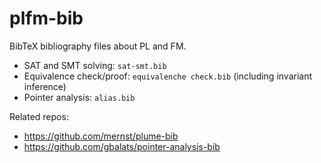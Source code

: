 # plfm-bib
BibTeX bibliography files about PL and FM.

- SAT and SMT solving: `sat-smt.bib`
- Equivalence check/proof: `equivalenche check.bib` (including invariant inference)
- Pointer analysis: `alias.bib`

Related repos:

- https://github.com/mernst/plume-bib
- https://github.com/gbalats/pointer-analysis-bib
